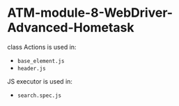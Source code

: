 # ATM-module-8-WebDriver-Advanced-Hometask
class Actions is used in:
- `base_element.js`
- `header.js`

JS executor is used in:
- `search.spec.js`